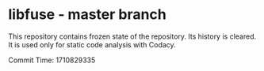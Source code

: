 # libfuse - master branch

This repository contains frozen state of the repository.
Its history is cleared. It is used only for static code
analysis with Codacy.

Commit Time: 1710829335